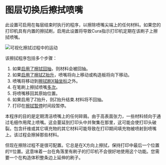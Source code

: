 图层切换后擦拭喷嘴
====
此设置可启用在每层结束时执行的程序，以擦除喷嘴尖端上的任何材料。如果您的打印机具有内置的擦拭刷，启用此设置将导致Cura指示打印机定期在该刷子上擦拭喷嘴。

![可视化擦拭过程中的运动](../images/clean_between_layers.svg)

该擦拭程序包括多个步骤：
1. 如果[启用了擦拭回抽](wipe_retraction_enable.md)，则材料会被回抽。
2. 如果[启用了擦拭Z抬升](wipe_hop_enable.md)，喷嘴将向上移动或构造板将向下移动。
3. 喷嘴将移动到[擦拭刷X轴坐标](wipe_brush_pos_x.md)之外。
4. 在笔刷上擦拭喷嘴[多次](wipe_repeat_count.md)。
5. 将喷嘴移回其原始位置。
6. 如果启用了Z抬升，则Z抬升结束.材料将不回抽。
7. 打印在[擦拭暂停](wipe_pause.md)时间段暂停。

本程序的目的是定期清洁喷嘴上的任何碎屑。由于高表面张力，一些材料倾向于通过毛细作用爬上喷嘴。这会蔓延到打印头中并聚集在那里，这可能会使打印头破裂。包含纤维或其它填充物的其它材料可能导致在打印期间填充物被喷射到喷嘴上。该过程会擦掉那些材料。

但现在擦除过程不是很可配置。它总是在X方向上擦拭，保持打印中最后一个位置的Y位置。这意味着一台在角落里有刷子的打印机不会很好地使用这个功能。您需要一个在构造体积整条边上延伸的刷子。
